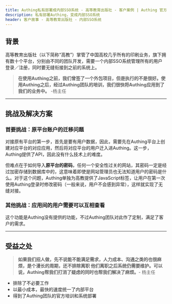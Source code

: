 ```yaml
---
title: Authing私有部署成内部SSO系统 - 高等教育出版社 - 客户案例 | Authing 官方博客
description: 私有部署Authing，变成内部SSO系统
header: 客户故事 - 高等教育出版社 - 内部SSO系统
---
```


## 背景

高等教育出版社（以下简称“高教”）掌管了中国高校几乎所有的印刷业务，旗下拥有数十个平台，分别由不同的团队开发，需要一个内部SSO系统管理所有的用户登录／注册，同时要无缝衔接到之前的系统上。

<!-- more -->

> **在使用Authing之前，我们曾签了一个外包项目，但是执行的不是很好。使用Authing之后，经过Authing团队的培训，我们很快将Authing应用到了我们的业务中。**
-杨主任

----------

## 挑战及解决方案

### 首要挑战：原平台账户的迁移问题

对接原有平台的第一步，首先是要有用户数据，因此，需要先在Authing平台上创建对应平台的对应应用，然后将对应平台的用户迁入进Authing。这一步，Authing提供了API，因此没有什么技术上的难度。

但难点在于如何导入**原平台的密码**，任何一个安全性过关的网站，其密码一定是经过加密存储到数据库中的，这意味着即使是网站管理员也无法知道用户的密码是什么。对于这个问题，Authing单独为高教提供了JavaScript标签，让用户在第一次使用Authing登录时修改密码（一般来说，用户不会感到异常），这样就实现了无缝对接。

 
### 其他挑战：应用间的用户需要可以互相查看

这个功能是Authing没有提供的功能，不过Authing团队对此作了定制，满足了客户的需求。

----------

## 受益之处

> **如果我们招人做，先不说能不能满足需求，人力成本、沟通之类的也很麻烦，是个漫长的周期，还不排除离职 他们离职之后系统仍需要维护。可以说，Authing帮我们打消了疑虑的同时也帮我们解决了麻烦。**- 杨主任

- 排除了不必要工作
- 以最小成本，最快的速度统一了内部平台
- 得到了Authing团队的官方培训和系统部署

